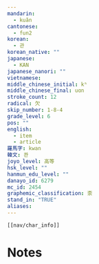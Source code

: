 ```yaml
---
mandarin:
  - kuǎn
cantonese:
  - fun2
korean:
  - 관
korean_native: ""
japanese:
  - KAN
japanese_nanori: ""
vietnamese:
middle_chinese_initial: kʰ
middle_chinese_final: uɑn
stroke_count: 12
radical: 欠
skip_number: 1-8-4
grade_level: 6
pos: ""
english:
  - item
  - article
羅馬字: kwan
韓文: 콴
joyo_level: 高等
hsk_level: ""
hanmun_edu_level: ""
danayo_id: 6279
mc_id: 2454
graphemic_classification: 柰
stand_in: "TRUE"
aliases:
---
```

```meta-bind-embed
[[nav/char_info]]
```

# Notes
